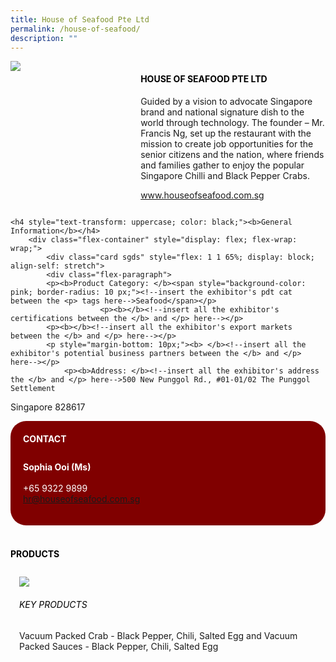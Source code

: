 ```yaml
---
title: House of Seafood Pte Ltd
permalink: /house-of-seafood/
description: ""
---
```

<div class="flex-paragraph">
		<!--hi there! this is a comment and will provide you with instructional guides-->
		<!--insert booth number here!-->
		<p style="text-transform: uppercase"></p></div>
			<div class="flex-container" style="display: flex; flex-wrap: wrap;">
				<!--insert DOWNLOAD link of company logo between the " marks!-->
			<div class="card sgds" style="flex: 1 1 40%; display: block;"><img src="https://drive.google.com/uc?export=download&amp;id=1hIOQ43dKYZC4mu7P6U9lBzLnXhgkQNee"></div>
	<div class="card-sgds" style="flex: 1 1 58%; display: block; margin-left: 3px">
		<h4 style="text-transform: uppercase; color: black;"><!--insert the exhibitor's name between the <b> tags here--><b>House of Seafood Pte Ltd</b></h4><!--insert the exhibitor's description between the <p> tags here-->
		<p>Guided by a vision to advocate Singapore brand and national
signature dish to the world through technology. The founder – Mr.
Francis Ng, set up the restaurant with the mission to create job
opportunities for the senior citizens and the nation, where friends
and families gather to enjoy the popular Singapore Chilli and Black
Pepper Crabs.</p>
		<!--insert the exhibitor's website link, making sure there is "https:// www." present please. make sure the entire https link goes in between the " marks-->
		<p><a href="www.houseofseafood.com.sg" target="_blank"><!--insert the www website link here (no need for https)-->www.houseofseafood.com.sg</a></p>
	</div>
</div>



	<h4 style="text-transform: uppercase; color: black;"><b>General Information</b></h4>
		<div class="flex-container" style="display: flex; flex-wrap: wrap;">
			<div class="card sgds" style="flex: 1 1 65%; display: block; align-self: stretch">
			<div class="flex-paragraph">
			<p><b>Product Category: </b><span style="background-color: pink; border-radius: 10 px;"><!--insert the exhibitor's pdt cat between the <p> tags here-->Seafood</span></p> 
						<p><b></b><!--insert all the exhibitor's certifications between the </b> and </p> here--></p>
			<p><b></b><!--insert all the exhibitor's export markets between the </b> and </p> here--></p>
			<p style="margin-bottom: 10px;"><b> </b><!--insert all the exhibitor's potential business partners between the </b> and </p> here--></p>
				<p><b>Address: </b><!--insert all the exhibitor's address the </b> and </p> here-->500 New Punggol Rd., #01-01/02 The Punggol Settlement
Singapore 828617</p>
			</div>
		</div>
		<div class="card sgds" style="flex: 1 1 35%; padding: 10px; display: block; background-color: maroon; border-radius: 25px; align-self: center;">
		<h4 style="color: white; margin-top: 10px; margin-left: 10px;">CONTACT</h4>
		<div class="flex-paragraph">
			<!--replace with exhibitor's: -->
			<p style="padding: 10px; color: white;"><b><!-- POC name-->Sophia Ooi (Ms)</b><br><!-- designation--> <br><!--contact number-->+65 9322 9899<br><!-- for linking purposes, insert their email after "mailto:"...--><a href="mailto:hr@houseofseafood.com.sg" style="color: white;"><!--...and also include the display email before </a> here-->hr@houseofseafood.com.sg</a></p>
		</div>
			</div>
		</div>
	<br>
		<h4 style="text-transform: uppercase; color: black;"><b>products</b></h4>
<div style="display: flex; flex-wrap: wrap;">
&nbsp; <div class="card sgds" style="flex: 1 1 47%; margin: 10px; display: block;"><!--insert the exhibitor's DOWNLOAD image for product between the " marks here-->
	<div class="flex-image" style="display: block;"><img src="https://drive.google.com/uc?export=download&amp;id=13_FZULEFyENzNWDQ9LMk-6NMiAV8whba"></div>
	<div class="flex-paragraph">
		<h6 style="text-transform: uppercase; color: black;"><!--insert product name before </h6> and product description after <p>-->Key Products</h6>
Vacuum Packed Crab - Black Pepper, Chili, Salted Egg and Vacuum
Packed Sauces - Black Pepper, Chili, Salted Egg





<p></p></div></div></div>